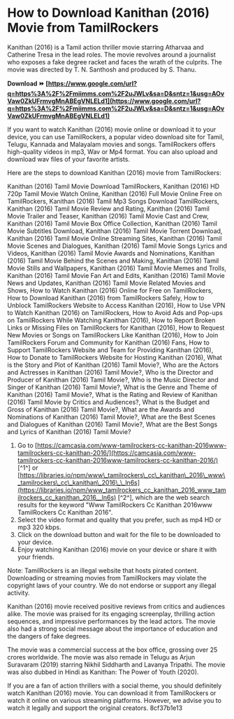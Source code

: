 
 
# How to Download Kanithan (2016) Movie from TamilRockers
 
Kanithan (2016) is a Tamil action thriller movie starring Atharvaa and Catherine Tresa in the lead roles. The movie revolves around a journalist who exposes a fake degree racket and faces the wrath of the culprits. The movie was directed by T. N. Santhosh and produced by S. Thanu.
 
**Download ⏩ [https://www.google.com/url?q=https%3A%2F%2Fmiimms.com%2F2uJWLv&sa=D&sntz=1&usg=AOvVaw0ZkUFrmvgMnABEgVNLELd1](https://www.google.com/url?q=https%3A%2F%2Fmiimms.com%2F2uJWLv&sa=D&sntz=1&usg=AOvVaw0ZkUFrmvgMnABEgVNLELd1)**


 
If you want to watch Kanithan (2016) movie online or download it to your device, you can use TamilRockers, a popular video download site for Tamil, Telugu, Kannada and Malayalam movies and songs. TamilRockers offers high-quality videos in mp3, Wav or Mp4 format. You can also upload and download wav files of your favorite artists.
 
Here are the steps to download Kanithan (2016) movie from TamilRockers:
 
Kanithan (2016) Tamil Movie Download TamilRockers,  Kanithan (2016) HD 720p Tamil Movie Watch Online,  Kanithan (2016) Full Movie Online Free on TamilRockers,  Kanithan (2016) Tamil Mp3 Songs Download TamilRockers,  Kanithan (2016) Tamil Movie Review and Rating,  Kanithan (2016) Tamil Movie Trailer and Teaser,  Kanithan (2016) Tamil Movie Cast and Crew,  Kanithan (2016) Tamil Movie Box Office Collection,  Kanithan (2016) Tamil Movie Subtitles Download,  Kanithan (2016) Tamil Movie Torrent Download,  Kanithan (2016) Tamil Movie Online Streaming Sites,  Kanithan (2016) Tamil Movie Scenes and Dialogues,  Kanithan (2016) Tamil Movie Songs Lyrics and Videos,  Kanithan (2016) Tamil Movie Awards and Nominations,  Kanithan (2016) Tamil Movie Behind the Scenes and Making,  Kanithan (2016) Tamil Movie Stills and Wallpapers,  Kanithan (2016) Tamil Movie Memes and Trolls,  Kanithan (2016) Tamil Movie Fan Art and Edits,  Kanithan (2016) Tamil Movie News and Updates,  Kanithan (2016) Tamil Movie Related Movies and Shows,  How to Watch Kanithan (2016) Online for Free on TamilRockers,  How to Download Kanithan (2016) from TamilRockers Safely,  How to Unblock TamilRockers Website to Access Kanithan (2016),  How to Use VPN to Watch Kanithan (2016) on TamilRockers,  How to Avoid Ads and Pop-ups on TamilRockers While Watching Kanithan (2016),  How to Report Broken Links or Missing Files on TamilRockers for Kanithan (2016),  How to Request New Movies or Songs on TamilRockers Like Kanithan (2016),  How to Join TamilRockers Forum and Community for Kanithan (2016) Fans,  How to Support TamilRockers Website and Team for Providing Kanithan (2016),  How to Donate to TamilRockers Website for Hosting Kanithan (2016),  What is the Story and Plot of Kanithan (2016) Tamil Movie?,  Who are the Actors and Actresses in Kanithan (2016) Tamil Movie?,  Who is the Director and Producer of Kanithan (2016) Tamil Movie?,  Who is the Music Director and Singer of Kanithan (2016) Tamil Movie?,  What is the Genre and Theme of Kanithan (2016) Tamil Movie?,  What is the Rating and Review of Kanithan (2016) Tamil Movie by Critics and Audiences?,  What is the Budget and Gross of Kanithan (2016) Tamil Movie?,  What are the Awards and Nominations of Kanithan (2016) Tamil Movie?,  What are the Best Scenes and Dialogues of Kanithan (2016) Tamil Movie?,  What are the Best Songs and Lyrics of Kanithan (2016) Tamil Movie?
 
1. Go to [https://camcasia.com/www-tamilrockers-cc-kanithan-2016www-tamilrockers-cc-kanithan-2016/](https://camcasia.com/www-tamilrockers-cc-kanithan-2016www-tamilrockers-cc-kanithan-2016/) [^1^] or [https://libraries.io/npm/www\_tamilrockers\_cc\_kanithan\_2016\_www\_tamilrockers\_cc\_kanithan\_2016\_\_ln6s](https://libraries.io/npm/www_tamilrockers_cc_kanithan_2016_www_tamilrockers_cc_kanithan_2016__ln6s) [^2^], which are the web search results for the keyword "Www TamilRockers Cc Kanithan 2016www TamilRockers Cc Kanithan 2016".
2. Select the video format and quality that you prefer, such as mp4 HD or mp3 320 kbps.
3. Click on the download button and wait for the file to be downloaded to your device.
4. Enjoy watching Kanithan (2016) movie on your device or share it with your friends.

Note: TamilRockers is an illegal website that hosts pirated content. Downloading or streaming movies from TamilRockers may violate the copyright laws of your country. We do not endorse or support any illegal activity.
  
Kanithan (2016) movie received positive reviews from critics and audiences alike. The movie was praised for its engaging screenplay, thrilling action sequences, and impressive performances by the lead actors. The movie also had a strong social message about the importance of education and the dangers of fake degrees.
 
The movie was a commercial success at the box office, grossing over 25 crores worldwide. The movie was also remade in Telugu as Arjun Suravaram (2019) starring Nikhil Siddharth and Lavanya Tripathi. The movie was also dubbed in Hindi as Kanithan: The Power of Youth (2020).
 
If you are a fan of action thrillers with a social theme, you should definitely watch Kanithan (2016) movie. You can download it from TamilRockers or watch it online on various streaming platforms. However, we advise you to watch it legally and support the original creators.
 8cf37b1e13
 
